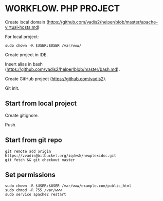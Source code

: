 # WORKFLOW. PHP PROJECT
Create local domain (https://github.com/vadis2/helper/blob/master/apache-virtual-hosts.md)

For local project:
````
sudo chown -R $USER:$USER /var/www/
````
Create project in IDE.

Insert alias in bash (https://github.com/vadis2/helper/blob/master/bash.md).
 
Create GitHub project (https://github.com/vadis2).

Git init.

## Start from local project
Create gitignore.

Push.

## Start from git repo
```
git remote add origin https://vvadis@bitbucket.org/iqdesk/newplexidoc.git
git fetch && git checkout master
```
## Set permissions
```
sudo chown -R $USER:$USER /var/www/example.com/public_html
sudo chmod -R 755 /var/www
sudo service apache2 restart
```

## 